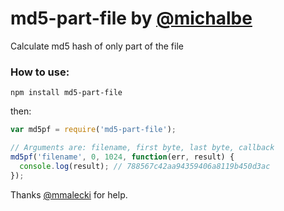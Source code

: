 # md5-part-file by [@michalbe](http://github.com/michalbe) #
Calculate md5 hash of only part of the file

### How to use: ###
```
npm install md5-part-file
```
then:
```javascript
var md5pf = require('md5-part-file');

// Arguments are: filename, first byte, last byte, callback
md5pf('filename', 0, 1024, function(err, result) {
  console.log(result); // 788567c42aa94359406a8119b450d3ac
});
```

Thanks [@mmalecki](http://github.com/mmalecki) for help.
